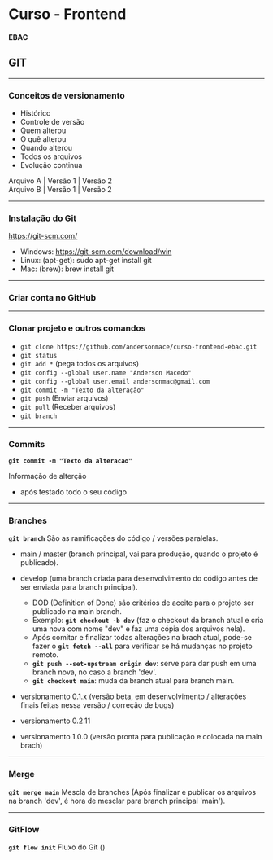 # Curso - Frontend
#### EBAC

## GIT
___
### Conceitos de versionamento

  - Histórico
  - Controle de versão
  - Quem alterou
  - O quê alterou
  - Quando alterou
  - Todos os arquivos
  - Evolução continua

Arquivo A | Versão 1 | Versão 2<br>
Arquivo B | Versão 1 | Versão 2

___
### Instalação do Git

https://git-scm.com/

  - Windows: https://git-scm.com/download/win
  - Linux: (apt-get): sudo apt-get install git
  - Mac: (brew): brew install git

___
### Criar conta no GitHub

___
### Clonar projeto e outros comandos

  - `git clone https://github.com/andersonmace/curso-frontend-ebac.git`
  - `git status`
  - `git add *` (pega todos os arquivos)
  - `git config --global user.name "Anderson Macedo"`
  - `git config --global user.email andersonmac@gmail.com`
  - `git commit -m "Texto da alteração"`
  - `git push` (Enviar arquivos)
  - `git pull` (Receber arquivos)
  - `git branch`

___
### Commits

**`git commit -m "Texto da alteracao"`**

Informação de alterção
  - após testado todo o seu código

___
### Branches

**`git branch`** São as ramificações do código / versões paralelas.

  - main / master (branch principal, vai para produção, quando o projeto é publicado).
  - develop (uma branch criada para desenvolvimento do código antes de ser enviada para branch principal).
    - DOD (Definition of Done) são critérios de aceite para o projeto ser publicado na main branch.
    - Exemplo: **`git checkout -b dev`** (faz o checkout da branch atual e cria uma nova com nome "dev" e faz uma cópia dos arquivos nela).
    - Após comitar e finalizar todas alterações na brach atual, pode-se fazer o **`git fetch --all`** para verificar se há mudanças no projeto remoto.
    - **`git push --set-upstream origin dev`**: serve para dar push em uma branch nova, no caso a branch 'dev'.
    - **`git checkout main`**: muda da branch atual para branch main.

  - versionamento 0.1.x (versão beta, em desenvolvimento / alterações finais feitas nessa versão / correção de bugs)
  - versionamento 0.2.11
  - versionamento 1.0.0 (versão pronta para publicação e colocada na main brach)

___
### Merge

**`git merge main`**
Mescla de branches (Após finalizar e publicar os arquivos na branch 'dev', é hora de mesclar para branch principal 'main').

___
### GitFlow

**`git flow init`**
Fluxo do Git ()
